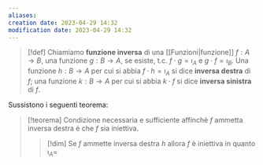 ```yaml
---
aliases: 
creation date: 2023-04-29 14:32
modification date: 2023-04-29 14:32
---
```


> [!def]
> Chiamiamo **funzione inversa** di una [[Funzioni|funzione]] $f : A \to B$, una funzione $g : B \to A$, se esiste, t.c. $f \cdot g = \imath_{A}$ e $g \cdot f = \imath_{B}$.
> Una funzione $h : B \to A$ per cui si abbia $f \cdot h = \imath_{A}$ si dice **inversa destra** di $f$; una funzione $k : B \to A$ per cui si abbia $k \cdot f$ si dice **inversa sinistra** di $f$. 

Sussistono i seguenti teorema:

>[!teorema]
>Condizione necessaria e sufficiente affinchè $f$ ammetta inversa destra è che $f$ sia iniettiva.
>
>>[!dim]
>>Se $f$ ammette inversa destra $h$ allora $f$ è iniettiva in quanto $\imath_{A} =$



